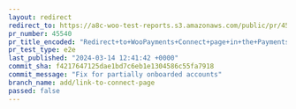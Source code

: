 ```yaml
---
layout: redirect
redirect_to: https://a8c-woo-test-reports.s3.amazonaws.com/public/pr/45540/e2e/index.html
pr_number: 45540
pr_title_encoded: "Redirect+to+WooPayments+Connect+page+in+the+Payments+task"
pr_test_type: e2e
last_published: "2024-03-14 12:41:42 +0000"
commit_sha: f4217647125dae1bd7c6eb1e1304586c55fa7918
commit_message: "Fix for partially onboarded accounts"
branch_name: add/link-to-connect-page
passed: false
---
```


